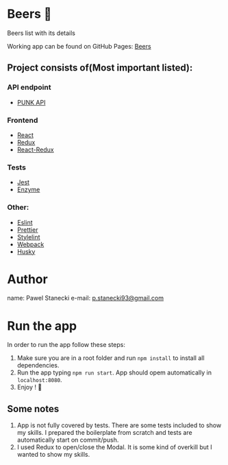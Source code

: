 # Beers 🍺

Beers list with its details

Working app can be found on GitHub Pages: [Beers](https://kendyl93.github.io/)

## Project consists of(Most important listed):

### API endpoint

- [PUNK API](https://punkapi.com/)

### Frontend

- [React](https://reactjs.org/)
- [Redux](https://redux.js.org/)
- [React-Redux](https://react-redux.js.org/)

### Tests

- [Jest](https://jestjs.io/)
- [Enzyme](https://airbnb.io/enzyme/)

### Other:

- [Eslint](https://github.com/eslint/eslint)
- [Prettier](https://github.com/prettier/prettier)
- [Stylelint](https://github.com/stylelint/stylelint)
- [Webpack](https://github.com/webpack/webpack)
- [Husky](https://github.com/typicode/husky)

# Author

name: Pawel Stanecki
e-mail: [p.stanecki93@gmail.com](mailto:p.stanecki93@gmail.com)

# Run the app

In order to run the app follow these steps:

1. Make sure you are in a root folder and run `npm install` to install all dependencies.
2. Run the app typing `npm run start`. App should opem automatically in `localhost:8080`.
3. Enjoy ! 🍺

## Some notes

1. App is not fully covered by tests. There are some tests included to show my skills. I prepared the boilerplate from scratch and tests are automatically start on commit/push.
2. I used Redux to open/close the Modal. It is some kind of overkill but I wanted to show my skills.
